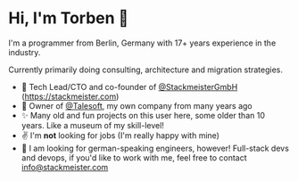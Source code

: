 # Hi, I'm Torben 👋

I'm a programmer from Berlin, Germany with 17+ years experience in the industry.

Currently primarily doing consulting, architecture and migration strategies.

- 👔 Tech Lead/CTO and co-founder of [@StackmeisterGmbH](https://github.com/StackmeisterGmbH) (https://stackmeister.com)
- 🏈 Owner of [@Talesoft](https://github.com/Talesoft), my own company from many years ago
- ✨ Many old and fun projects on this user here, some older than 10 years. Like a museum of my skill-level!
- ✌️ I'm **not** looking for jobs (I'm really happy with mine)
- 👀 I am looking for german-speaking engineers, however! Full-stack devs and devops, if you'd like to work with me, feel free to contact <info@stackmeister.com>

